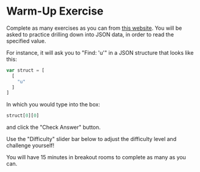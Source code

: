 # Warm-Up Exercise

Complete as many exercises as you can from [this website](https://erty.me/access/). You will be asked to practice drilling down into JSON data, in order to read the specified value.

For instance, it will ask you to "Find: 'u'" in a JSON structure that looks like this:

```js
var struct = [
  [
    "u"
  ]
]
```

In which you would type into the box:

```js
struct[0][0]
```

and click the "Check Answer" button.

Use the "Difficulty" slider bar below to adjust the difficulty level and challenge yourself!

You will have 15 minutes in breakout rooms to complete as many as you can.
